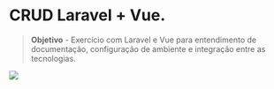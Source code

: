 # CRUD Laravel + Vue.

>  **Objetivo** - Exercício com Laravel e Vue para entendimento de documentação, configuração de ambiente e integração entre as tecnologias.
  
  ![](https://miro.medium.com/max/3840/0*GxebaBoEfLCgmfze.png)

